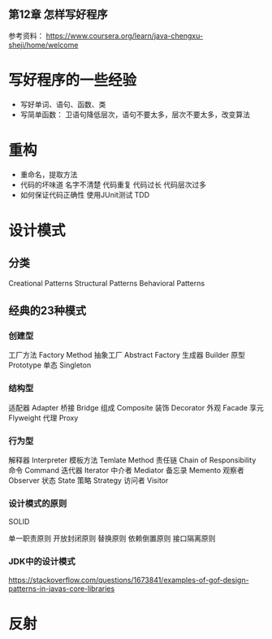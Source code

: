 第12章 怎样写好程序
-------------------------------------------

参考资料：
https://www.coursera.org/learn/java-chengxu-sheji/home/welcome

# 写好程序的一些经验
- 写好单词、语句、函数、类
- 写简单函数： 卫语句降低层次，语句不要太多，层次不要太多，改变算法

# 重构
- 重命名，提取方法
- 代码的坏味道
名字不清楚
代码重复
代码过长
代码层次过多
- 如何保证代码正确性
使用JUnit测试
TDD

# 设计模式
## 分类
Creational Patterns
Structural Patterns
Behavioral Patterns

## 经典的23种模式
### 创建型
工厂方法 Factory Method
抽象工厂 Abstract Factory
生成器 Builder
原型 Prototype
单态 Singleton

### 结构型
适配器 Adapter
桥接 Bridge
组成 Composite
装饰 Decorator
外观 Facade
享元 Flyweight
代理 Proxy

### 行为型
解释器 Interpreter
模板方法 Temlate Method
责任链 Chain of Responsibility
命令 Command
迭代器 Iterator
中介者 Mediator
备忘录 Memento
观察者 Observer
状态 State
策略 Strategy
访问者 Visitor

### 设计模式的原则
SOLID

单一职责原则
开放封闭原则
替换原则
依赖倒置原则
接口隔离原则

### JDK中的设计模式
https://stackoverflow.com/questions/1673841/examples-of-gof-design-patterns-in-javas-core-libraries

# 反射
